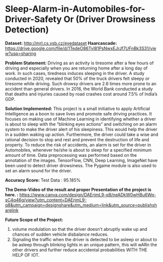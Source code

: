 # Sleep-Alarm-in-Automobiles-for-Driver-Safety Or (Driver Drowsiness Detection)

**Dataset:** http://mrl.cs.vsb.cz/eyedataset
**Haarcascade:** https://drive.google.com/file/d/1TedeO86Tyl81PsNwxEJrJf7UFnBk3S31/view?usp=sharing

**Problem Statement:** 
Driving as an activity is tiresome after a few hours of driving and especially when you are returning home after a long day of work. In such cases, tiredness induces sleeping in the driver. A study conducted in 2020, revealed that 50% of the truck drivers felt sleepy or tiresome while driving. Such drowsy drivers are 2.6 times more prone to an accident than general drivers. In 2016, the World Bank conducted a study that deaths and injuries caused by road crashes cost around 7.5% of India’s GDP. 

**Solution Implemented:** 
This project is a small initiative to apply Artificial Intelligence as a boon to save lives and promote safe driving practices. 
It focuses on making use of Machine Learning in identifying whether a driver is about to sleep with the “blinking eyes actions” and switching on an alarm system to make the driver alert of his sleepiness. This would help the driver in a sudden waking up action. Furthermore, the driver could take a wise and rational decision to stop and rest and prevent the destruction of life and property. To reduce the risk of accidents, an alarm is set for the driver in Automobiles, whenever he/she is about to sleep for a specified minimum amount of time. Data preprocessing was performed based on the annotation of the images. TensorFlow, CNN, Deep Learning, ImageNet have been used to detect driver drowsiness. The Pygame module is also used to set an alarm sound for the driver.

**Accuracy Score:**
Test Data : 95.185%

**The Demo-Video of the result and proper Presentation of the project is here. :**  https://www.canva.com/design/DAErjmL9-q8/neADkW0wH8u6Wq-sC4q46g/view?utm_content=DAErjmL9-q8&utm_campaign=designshare&utm_medium=link&utm_source=publishsharelink

**Future Scope of the Project:**
1) volume modulation so that the driver doesn't abruptly wake up and chances of sudden vehicle disbalance reduces.
2) Signaling the traffic when the driver is detected to be asleep or about to be asleep through blinking lights in an unique pattern, this will wARn the other drivers and further reduce accidental probabilities WITH THE HELP OF IOT.

